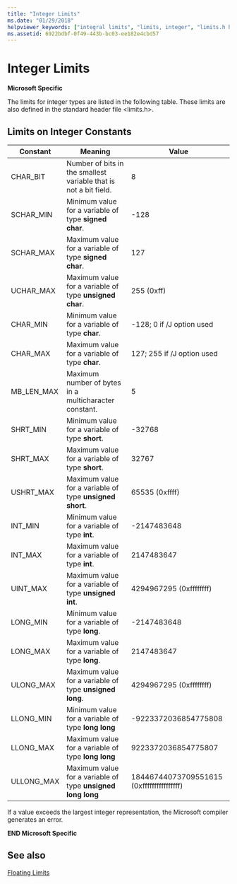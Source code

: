 ```yaml
---
title: "Integer Limits"
ms.date: "01/29/2018"
helpviewer_keywords: ["integral limits", "limits, integer", "limits.h header file", "integer limits"]
ms.assetid: 6922bdbf-0f49-443b-bc03-ee182e4cbd57
---
```

# Integer Limits

**Microsoft Specific**

The limits for integer types are listed in the following table. These limits are also defined in the standard header file \<limits.h>.

## Limits on Integer Constants

|Constant|Meaning|Value|
|--------------|-------------|-----------|
|CHAR_BIT|Number of bits in the smallest variable that is not a bit field.|8|
|SCHAR_MIN|Minimum value for a variable of type **signed char**.|-128|
|SCHAR_MAX|Maximum value for a variable of type **signed char**.|127|
|UCHAR_MAX|Maximum value for a variable of type **unsigned char**.|255 (0xff)|
|CHAR_MIN|Minimum value for a variable of type **char**.|-128; 0 if /J option used|
|CHAR_MAX|Maximum value for a variable of type **char**.|127; 255 if /J option used|
|MB_LEN_MAX|Maximum number of bytes in a multicharacter constant.|5|
|SHRT_MIN|Minimum value for a variable of type **short**.|-32768|
|SHRT_MAX|Maximum value for a variable of type **short**.|32767|
|USHRT_MAX|Maximum value for a variable of type **unsigned short**.|65535 (0xffff)|
|INT_MIN|Minimum value for a variable of type **int**.|-2147483648|
|INT_MAX|Maximum value for a variable of type **int**.|2147483647|
|UINT_MAX|Maximum value for a variable of type **unsigned int**.|4294967295 (0xffffffff)|
|LONG_MIN|Minimum value for a variable of type **long**.|-2147483648|
|LONG_MAX|Maximum value for a variable of type **long**.|2147483647|
|ULONG_MAX|Maximum value for a variable of type **unsigned long**.|4294967295 (0xffffffff)|
|LLONG_MIN|Minimum value for a variable of type **long long**|-9223372036854775808|
|LLONG_MAX|Maximum value for a variable of type **long long**|9223372036854775807|
|ULLONG_MAX|Maximum value for a variable of type **unsigned long long**|18446744073709551615 (0xffffffffffffffff)|

If a value exceeds the largest integer representation, the Microsoft compiler generates an error.

**END Microsoft Specific**

## See also

[Floating Limits](../cpp/floating-limits.md)
